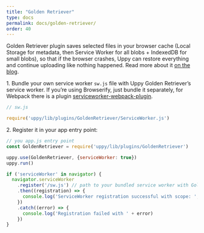 ```yaml
---
title: "Golden Retriever"
type: docs
permalink: docs/golden-retriever/
order: 40
---
```


Golden Retriever plugin saves selected files in your browser cache (Local Storage for metadata, then Service Worker for all blobs + IndexedDB for small blobs), so that if the browser crashes, Uppy can restore everything and continue uploading like nothing happened. Read more about it [on the blog](https://uppy.io/blog/2017/07/golden-retriever/).

1\. Bundle your own service worker `sw.js` file with Uppy Golden Retriever’s service worker. If you’re using Browserify, just bundle it separately, for Webpack there is a plugin [serviceworker-webpack-plugin](https://github.com/oliviertassinari/serviceworker-webpack-plugin).

```js
// sw.js

require('uppy/lib/plugins/GoldenRetriever/ServiceWorker.js')
```

2\. Register it in your app entry point:

```js
// you app.js entry point
const GoldenRetriever = require('uppy/lib/plugins/GoldenRetriever')

uppy.use(GoldenRetriever, {serviceWorker: true})
uppy.run()

if ('serviceWorker' in navigator) {
  navigator.serviceWorker
    .register('/sw.js') // path to your bundled service worker with Golden Retriever service worker
    .then((registration) => {
      console.log('ServiceWorker registration successful with scope: ', registration.scope)
    })
    .catch((error) => {
      console.log('Registration failed with ' + error)
    })
}
```
